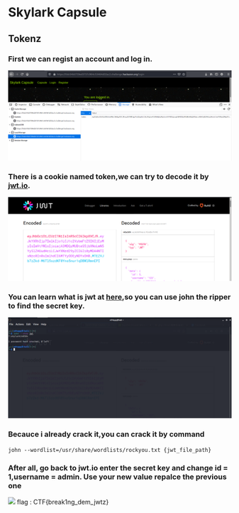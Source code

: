 # Skylark Capsule
## Tokenz
### First we can regist an account and log in.
![](https://github.com/leohammer123/CTF/blob/main/hackazon_ctf/Skylark%20Capsule/4.png)
### There is a cookie named token,we can try to decode it by [jwt.io](https://jwt.io/).
![](https://github.com/leohammer123/CTF/blob/main/hackazon_ctf/Skylark%20Capsule/1.png)
### You can learn what is jwt at [here](https://jwt.io/introduction),so you can use john the ripper to find the secret key.
![](https://github.com/leohammer123/CTF/blob/main/hackazon_ctf/Skylark%20Capsule/3.png)
### Becauce i already crack it,you can crack it by command
```john --wordlist=/usr/share/wordlists/rockyou.txt {jwt_file_path}```
### After all, go back to jwt.io enter the secret key and change id = 1,username = admin. Use your new value repalce the previous one 
![](https://github.com/leohammer123/CTF/blob/main/hackazon_ctf/Skylark%20Capsule/2.png)
flag : CTF{break1ng_dem_jwtz}
